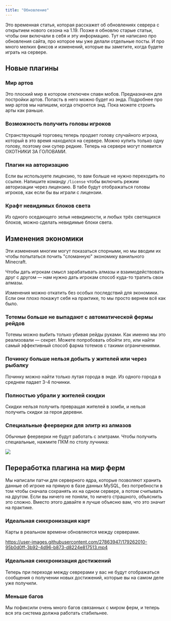 ```yaml
---
title: "Обновление"
---
```


Это временная статья, которая расскажет об обновлениях севрера с открытием нового сезона на 1.19. Позже я обновлю старые статьи, чтобы они включали в себя и эту информацию. Тут не написано про обновления сайта, про которое мы уже делали отдельные посты. И про много мелких фиксов и изменений, которые вы заметите, когда будете играть на сервере. 

## Новые плагины

### Мир артов
Это плоский мир в котором отключен спавн мобов. Предназначен для постройки артов. Попасть в него можно будет из энда. Подробнее про мир артов мы напишем, когда откроется энд. Пока можете строить арты как раньше. 

### Возможность получить головы игроков

Странствующий торговец теперь продает голову случайного игрока, который в это время находился на сервере. Можно купить только одну голову, поэтому они супер редкие. Теперь на сервере могут появится ОХОТНИКИ ЗА ГОЛОВАМИ. 

### Плагин на авторизацию

Если вы используете лицензию, то вам больше не нужно переходить по ссылке. Напишите команду `/license` чтобы включить режим авторизации через лицензию. В табе будут отображаться головы игроков, как если бы вы играли с лицензии. 


### Крафт невидимых блоков света

Из одного оседающего зелья невидимости, и любых трёх светящихся блоков, можно сделать невидимые блоки света.

## Изменения экономики

Эти изменения многим могут показаться спорными, но мы вводим их чтобы попытаться почить "сломанную" экономику ванильного Minecraft. 

Чтобы дать игрокам смысл зарабатывать алмазы и взаимодействовать друг с другом — нам нужно дать игрокам способ куда-то тратить свои алмазы.

Изменения можно откатить без особых последствий для экономики. Если они плохо покажут себя на практике, то мы просто вернем всё как было.

### Тотемы больше не выпадают с автоматической фермы рейдов

Тотемы можно выбить только убивая рейды руками. Как именно мы это реализовали — секрет. Можете попробовать обойти это, или найти самый эффективный способ фарма тотемов с такими ограничениями.

### Починку больше нельзя добыть у жителей или через рыбалку

Починку можно найти только лутая города в энде. Из одного города в среднем падает 3-4 починки.

### Полностью убрали у жителей скидки
Скидки нельзя получить превращая жителей в зомби, и нельзя получить скидки за героя деревни. 

### Специальные феерверки для элитр из алмазов

Обычные феерверки не будут работать с элитрами. Чтобы получить специальные, нажмите ПКМ по столу лучника: 

![](https://imgur.com/txVcmaH.png)


## Переработка плагина на мир ферм

Мы написали патчи для серверного ядра, которые позволяют хранить данные об игроке на прямую в базе данных MySQL, без потребности в том чтобы сначала сохранять их на одном сервере, а потом считывать на другом. Если вы ничего не поняли, то ничего страшного, объяснить это сложно. Вместо этого давайте я лучше объясню вам, что это значит на практике. 

### Идеальная синхронизация карт
Карты в реальном времени обновляются между серверами.

https://user-images.githubusercontent.com/27863947/179262010-95b0d0ff-3b92-4d96-b873-d8224e817513.mp4

### Идеальная синхронизация достижений
Теперь  при переходе между севрерами у вас не будут отображаться сообщения о получении новых достижений, которые вы на самом деле уже получили. 

### Меньше багов
Мы пофиксили очень много багов связанных с миром ферм, и теперь вся эта система должна работать стабильнее. 
